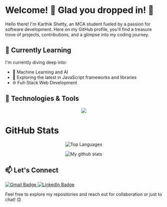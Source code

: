 # Welcome! 👋 Glad you dropped in! 🚀

Hello there! I'm Karthik Shetty, an MCA student fueled by a passion for software development. Here on my GitHub profile, you'll find a treasure trove of projects, contributions, and a glimpse into my coding journey.

## 🌱 Currently Learning
 
I'm currently diving deep into:

- 🤖 Machine Learning and AI
- 📱 Exploring the latest in JavaScript frameworks and libraries
- 🌐 Full-Stack Web Development

## 🔧 Technologies & Tools
<p align="center">
  <a href="https://skillicons.dev">
    <img src="https://skillicons.dev/icons?i=aws,github,java,c,bootstrap,cpp,css,eclipse,html,mongodb,mysql,py,vscode" />
  </a>
</p>

# GitHub Stats

<p align="center">
  <img src="https://github-readme-stats.vercel.app/api/top-langs/?username=Karthiksshetty&layout=compact" alt="Top Languages">
</p>

<p align="center"> <img  src="https://github-readme-streak-stats.herokuapp.com?user=Karthiksshetty&theme=vue-dark&hide_border=true&date_format=M%20j%5B%2C%20Y%5D" alt="My github stats" />

<!--<img src="https://github-readme-stats.vercel.app/api?username=Karthiksshetty&show_icons=true&include_all_commits=true&theme=cobalt&hide_border=true" alt="My github stats" /> -->
</p>


## 📫 Let's Connect
<!-- Center the badges -->

<!-- Second line of badges -->

  
  <a href="mailto:karthiksshetty012@gmail.com">
    <img src="https://img.shields.io/badge/Gmail-D14836?style=for-the-badge&logo=gmail&logoColor=white" alt="Gmail Badge">
  </a>
  
  <a href="https://www.linkedin.com/in/karthik-shetty-90a88126a/">
    <img src="https://img.shields.io/badge/linkedin-%230077B5.svg?style=for-the-badge&logo=linkedin&logoColor=white" alt="LinkedIn Badge">
  </a>
</p>


Feel free to explore my repositories and reach out for collaboration or just to chat! 😊



